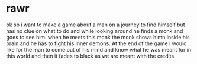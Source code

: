 # rawr
ok so i want to make a game about a man on a journey to find himself but has no clue on what to do and while looking around he finds a monk and goes to see him. when he meets this monk the monk shows himn inside his brain and he has to fight his inner demons. At the end of the game i would like for the man to come out of his mind and know what he was meant for in this world and then it fades to black as we are meant with the credits.
